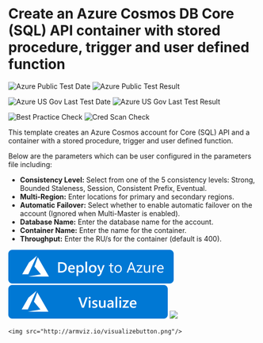 # Create an Azure Cosmos DB Core (SQL) API container with stored procedure, trigger and user defined function

![Azure Public Test Date](https://azurequickstartsservice.blob.core.windows.net/badges/101-cosmosdb-sql-container-sprocs/PublicLastTestDate.svg)
![Azure Public Test Result](https://azurequickstartsservice.blob.core.windows.net/badges/101-cosmosdb-sql-container-sprocs/PublicDeployment.svg)

![Azure US Gov Last Test Date](https://azurequickstartsservice.blob.core.windows.net/badges/101-cosmosdb-sql-container-sprocs/FairfaxLastTestDate.svg)
![Azure US Gov Last Test Result](https://azurequickstartsservice.blob.core.windows.net/badges/101-cosmosdb-sql-container-sprocs/FairfaxDeployment.svg)

![Best Practice Check](https://azurequickstartsservice.blob.core.windows.net/badges/101-cosmosdb-sql-container-sprocs/BestPracticeResult.svg)
![Cred Scan Check](https://azurequickstartsservice.blob.core.windows.net/badges/101-cosmosdb-sql-container-sprocs/CredScanResult.svg)

This template creates an Azure Cosmos account for Core (SQL) API and a container
with a stored procedure, trigger and user defined function.

Below are the parameters which can be user configured in the parameters file
including:

- **Consistency Level:** Select from one of the 5 consistency levels: Strong,
  Bounded Staleness, Session, Consistent Prefix, Eventual.
- **Multi-Region:** Enter locations for primary and secondary regions.
- **Automatic Failover:** Select whether to enable automatic failover on the
  account (Ignored when Multi-Master is enabled).
- **Database Name:** Enter the database name for the account.
- **Container Name:** Enter the name for the container.
- **Throughput:** Enter the RU/s for the container (default is 400).

[![Deploy To Azure](https://raw.githubusercontent.com/Azure/azure-quickstart-templates/master/1-CONTRIBUTION-GUIDE/images/deploytoazure.svg?sanitize=true)]("https://portal.azure.com/#create/Microsoft.Template/uri/https%3A%2F%2Fraw.githubusercontent.com%2FAzure%2Fazure-quickstart-templates%2Fmaster%2F101-cosmosdb-sql-container-sprocs%2Fazuredeploy.json")
[![Visualize](https://raw.githubusercontent.com/Azure/azure-quickstart-templates/master/1-CONTRIBUTION-GUIDE/images/visualizebutton.svg?sanitize=true)]("http://armviz.io/#/?load=https%3A%2F%2Fraw.githubusercontent.com%2FAzure%2Fazure-quickstart-templates%2Fmaster%2F101-cosmosdb-sql-container-sprocs%2Fazuredeploy.json")
<img src="http://azuredeploy.net/deploybutton.png"/>

    <img src="http://armviz.io/visualizebutton.png"/>
